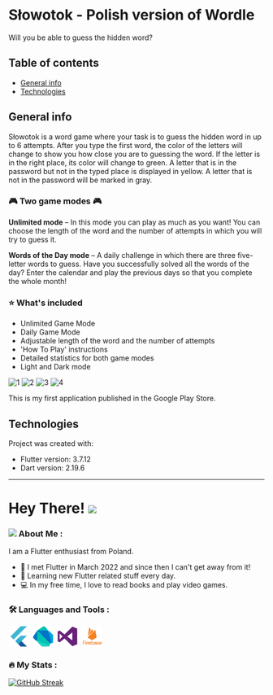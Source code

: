# Słowotok - Polish version of Wordle

Will you be able to guess the hidden word?

## Table of contents
* [General info](#general-info)
* [Technologies](#technologies)

## General info

Słowotok is a word game where your task is to guess the hidden word in up to 6 attempts. After you type the first word, the color of the letters will change to show you how close you are to guessing the word. If the letter is in the right place, its color will change to green. A letter that is in the password but not in the typed place is displayed in yellow. A letter that is not in the password will be marked in gray.

### :video_game: Two game modes :video_game:

**Unlimited mode** – In this mode you can play as much as you want! You can choose the length of the word and the number of attempts in which you will try to guess it. 

**Words of the Day mode** – A daily challenge in which there are three five-letter words to guess. Have you successfully solved all the words of the day? Enter the calendar and play the previous days so that you complete the whole month!

### :star: What's included
- Unlimited Game Mode
- Daily Game Mode
- Adjustable length of the word and the number of attempts
- 'How To Play' instructions
- Detailed statistics for both game modes
- Light and Dark mode

![1](https://github.com/MarekRudzki/Slowotok/assets/102899533/a2d1dea7-ff95-4f03-98ba-479dfecd9b80)
![2](https://github.com/MarekRudzki/Slowotok/assets/102899533/f7e9e10f-e071-4352-8d09-0307e4323d6f)
![3](https://github.com/MarekRudzki/Slowotok/assets/102899533/fe546dfa-f0b0-4839-b88d-3c6fa7d95663)
![4](https://github.com/MarekRudzki/Slowotok/assets/102899533/0bc0cd94-4129-4663-9e58-3af8921f104b)

This is my first application published in the Google Play Store.

## Technologies
Project was created with:
* Flutter version: 3.7.12
* Dart version: 2.19.6

---

<h1>
  Hey There!
  <img src="https://media.giphy.com/media/hvRJCLFzcasrR4ia7z/giphy.gif" width="30px"/>
</h1>

### <img src="https://media.giphy.com/media/WUlplcMpOCEmTGBtBW/giphy.gif" width="30"> About Me :


I am a Flutter enthusiast from Poland.
- :telescope: I met Flutter in March 2022 and since then I can't get away from it!
- :book: Learning new Flutter related stuff every day.
- :computer: In my free time, I love to read books and play video games.

### :hammer_and_wrench: Languages and Tools :
<div>
  <img src="https://github.com/devicons/devicon/blob/master/icons/flutter/flutter-original.svg" title="Flutter" alt="Flutter" width="40" height="40"/>&nbsp;
  <img src="https://github.com/devicons/devicon/blob/master/icons/dart/dart-original.svg" title="Dart" alt="Dart" width="40" height="40"/>&nbsp;
  <img src="https://github.com/devicons/devicon/blob/master/icons/visualstudio/visualstudio-plain.svg" title="VSCode" alt="VSCode" width="40" height="40"/>&nbsp;
  <img src="https://github.com/devicons/devicon/blob/master/icons/firebase/firebase-plain-wordmark.svg" title="Firebase" alt="Firebase" width="40" height="40"/>
</div>

### :fire: My Stats :
[![GitHub Streak](http://github-readme-streak-stats.herokuapp.com?user=MarekRudzki&theme=dark&background=000000)](https://git.io/streak-stats)

